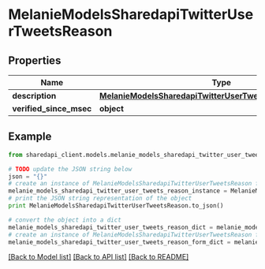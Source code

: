 # MelanieModelsSharedapiTwitterUserTweetsReason


## Properties
Name | Type | Description | Notes
------------ | ------------- | ------------- | -------------
**description** | [**MelanieModelsSharedapiTwitterUserTweetsReasonDescription**](MelanieModelsSharedapiTwitterUserTweetsReasonDescription.md) |  | [optional] 
**verified_since_msec** | **object** |  | [optional] 

## Example

```python
from sharedapi_client.models.melanie_models_sharedapi_twitter_user_tweets_reason import MelanieModelsSharedapiTwitterUserTweetsReason

# TODO update the JSON string below
json = "{}"
# create an instance of MelanieModelsSharedapiTwitterUserTweetsReason from a JSON string
melanie_models_sharedapi_twitter_user_tweets_reason_instance = MelanieModelsSharedapiTwitterUserTweetsReason.from_json(json)
# print the JSON string representation of the object
print MelanieModelsSharedapiTwitterUserTweetsReason.to_json()

# convert the object into a dict
melanie_models_sharedapi_twitter_user_tweets_reason_dict = melanie_models_sharedapi_twitter_user_tweets_reason_instance.to_dict()
# create an instance of MelanieModelsSharedapiTwitterUserTweetsReason from a dict
melanie_models_sharedapi_twitter_user_tweets_reason_form_dict = melanie_models_sharedapi_twitter_user_tweets_reason.from_dict(melanie_models_sharedapi_twitter_user_tweets_reason_dict)
```
[[Back to Model list]](../README.md#documentation-for-models) [[Back to API list]](../README.md#documentation-for-api-endpoints) [[Back to README]](../README.md)


